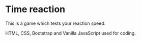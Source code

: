 # Time reaction

This is a game which tests your reaction speed.

HTML, CSS, Bootstrap and Vanilla JavaScript used for coding.